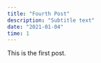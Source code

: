 ```yaml
---
title: "Fourth Post"
description: "Subtitle text"
date: "2021-01-04"
time: 1
---
```


This is the first post.
